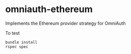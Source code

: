 # omniauth-ethereum
Implements the Ethereum provider strategy for OmniAuth

To test
```
bundle install
rspec spec
```